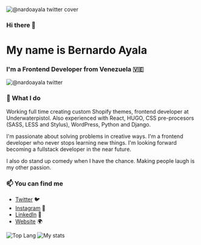 ![@nardoayala twitter cover](https://pbs.twimg.com/profile_banners/90551432/1622033188/1500x500)


### Hi there 👋
# My name is Bernardo Ayala
### I'm a Frontend Developer from Venezuela 🇻🇪

![@nardoayala twitter](https://img.shields.io/twitter/follow/nardoayala?style=social)

### 🔨 What I do

Working full time creating custom Shopify themes, frontend developer at Underwaterpistol. Also experienced with React, HUGO, CSS pre-procesors (SASS, LESS and Stylus), WordPress, Python and Django.

I'm passionate about solving problems in creative ways. I'm a frontend developer who never stops learning new things. I'm looking forward becoming a fullstack developer in the near future.

I also do stand up comedy when I have the chance. Making people laugh is my other passion. 

### 📫 You can find me
- [Twitter](https://twitter.com/nardoayala) 🐦
- [Instagram](https://instagram.com/nardoyala) 📸
- [LinkedIn](https://www.linkedin.com/in/bernardoayala) 💼
- [Website](https://bernardoayala.com) 🌍


![Top Lang](https://github-readme-stats-git-master-nardayala.vercel.app/api/top-langs/?username=nardoayala&theme=dracula)
![My stats](https://github-readme-stats-git-master-nardayala.vercel.app/api?username=nardoayala&show_icons=true&count_private=true&include_all_commits=true&theme=dracula)
